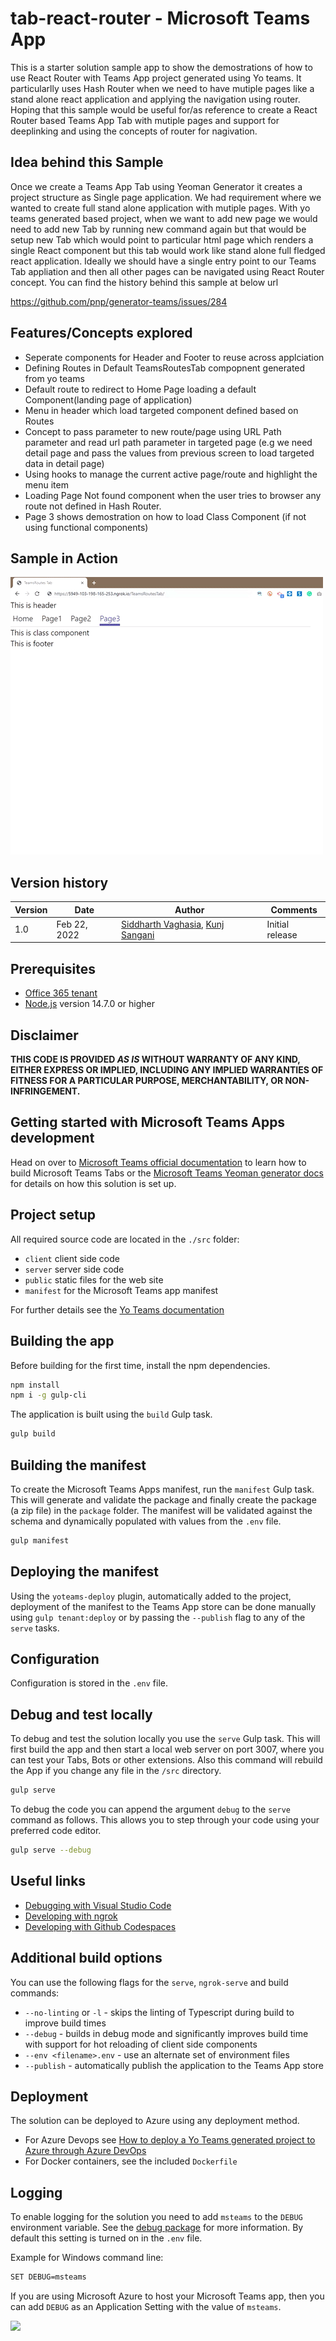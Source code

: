 # tab-react-router - Microsoft Teams App

This is a starter solution  sample app to show the demostrations of how to use React Router with Teams App project generated using Yo teams. It particularlly uses Hash Router when we need to have mutiple pages like a stand alone react application and applying the navigation using router. Hoping that this sample would be useful for/as reference to create a React Router based Teams App Tab with mutiple pages and support for deeplinking and using the concepts of router for nagivation.

## Idea behind this Sample
 Once we create a Teams App Tab using Yeoman Generator it creates a project structure as Single page application.
We had requirement where we wanted to create full stand alone application with mutiple pages. With yo teams generated based project, when we want to add new page we would need to add new Tab by running new command again but that would be setup new Tab which would point to particular html page which renders a single React component but this tab would work like stand alone full fledged react application. Ideally we should have a single entry point to our Teams Tab appliation and then all other pages can be navigated using React Router concept. You can find the history behind this sample at below url

https://github.com/pnp/generator-teams/issues/284


## Features/Concepts explored

* Seperate components for Header and Footer to reuse across applciation
* Defining Routes in Default TeamsRoutesTab compopnent generated from yo teams
* Default route to redirect to Home Page loading a default Component(landing page of application)
* Menu in header which load targeted component defined based on Routes
* Concept to pass parameter to new route/page using URL Path parameter and read url path parameter in targeted page (e.g we need detail page and pass the values from previous screen to load targeted data in detail page)
* Using hooks to manage the current active page/route and highlight the menu item
* Loading Page Not found component when the user tries to browser any route not defined in Hash Router.
* Page 3 shows demostration on how to load Class Component (if not using functional components)

## Sample in Action
![Sample in Action](./assets/sampleinaction.gif)


## Version history

Version|Date|Author|Comments
-------|----|----|--------
1.0|Feb 22, 2022|[Siddharth Vaghasia](https://twitter.com/siddh_me), [Kunj Sangani](https://twitter.com/sanganikunj)|Initial release

## Prerequisites

* [Office 365 tenant](https://dev.office.com/sharepoint/docs/spfx/set-up-your-development-environment)
* [Node.js](https://nodejs.org) version 14.7.0 or higher

## Disclaimer

**THIS CODE IS PROVIDED *AS IS* WITHOUT WARRANTY OF ANY KIND, EITHER EXPRESS OR IMPLIED, INCLUDING ANY IMPLIED WARRANTIES OF FITNESS FOR A PARTICULAR PURPOSE, MERCHANTABILITY, OR NON-INFRINGEMENT.**


## Getting started with Microsoft Teams Apps development

Head on over to [Microsoft Teams official documentation](https://developer.microsoft.com/en-us/microsoft-teams) to learn how to build Microsoft Teams Tabs or the [Microsoft Teams Yeoman generator docs](https://github.com/PnP/generator-teams/docs) for details on how this solution is set up.

## Project setup

All required source code are located in the `./src` folder:

* `client` client side code
* `server` server side code
* `public` static files for the web site
* `manifest` for the Microsoft Teams app manifest

For further details see the [Yo Teams documentation](https://github.com/PnP/generator-teams/docs)

## Building the app

Before building for the first time, install the npm dependencies.

``` bash
npm install
npm i -g gulp-cli
```

The application is built using the `build` Gulp task.

``` bash
gulp build
```

## Building the manifest

To create the Microsoft Teams Apps manifest, run the `manifest` Gulp task. This will generate and validate the package and finally create the package (a zip file) in the `package` folder. The manifest will be validated against the schema and dynamically populated with values from the `.env` file.

``` bash
gulp manifest
```

## Deploying the manifest

Using the `yoteams-deploy` plugin, automatically added to the project, deployment of the manifest to the Teams App store can be done manually using `gulp tenant:deploy` or by passing the `--publish` flag to any of the `serve` tasks.

## Configuration

Configuration is stored in the `.env` file.

## Debug and test locally

To debug and test the solution locally you use the `serve` Gulp task. This will first build the app and then start a local web server on port 3007, where you can test your Tabs, Bots or other extensions. Also this command will rebuild the App if you change any file in the `/src` directory.

``` bash
gulp serve
```

To debug the code you can append the argument `debug` to the `serve` command as follows. This allows you to step through your code using your preferred code editor.

``` bash
gulp serve --debug
```

## Useful links

* [Debugging with Visual Studio Code](https://github.com/pnp/generator-teams/blob/master/docs/docs/vscode.md)
* [Developing with ngrok](https://github.com/pnp/generator-teams/blob/master/docs/docs/ngrok.md)
* [Developing with Github Codespaces](https://github.com/pnp/generator-teams/blob/master/docs/docs/codespaces.md)

## Additional build options

You can use the following flags for the `serve`, `ngrok-serve` and build commands:

* `--no-linting` or `-l` - skips the linting of Typescript during build to improve build times
* `--debug` - builds in debug mode and significantly improves build time with support for hot reloading of client side components
* `--env <filename>.env` - use an alternate set of environment files
* `--publish` - automatically publish the application to the Teams App store

## Deployment

The solution can be deployed to Azure using any deployment method.

* For Azure Devops see [How to deploy a Yo Teams generated project to Azure through Azure DevOps](https://www.wictorwilen.se/blog/deploying-yo-teams-and-node-apps/)
* For Docker containers, see the included `Dockerfile`

## Logging

To enable logging for the solution you need to add `msteams` to the `DEBUG` environment variable. See the [debug package](https://www.npmjs.com/package/debug) for more information. By default this setting is turned on in the `.env` file.

Example for Windows command line:

``` bash
SET DEBUG=msteams
```

If you are using Microsoft Azure to host your Microsoft Teams app, then you can add `DEBUG` as an Application Setting with the value of `msteams`.

<img src="https://pnptelemetry.azurewebsites.net/teams-dev-samples/samples/tab-react-router" />